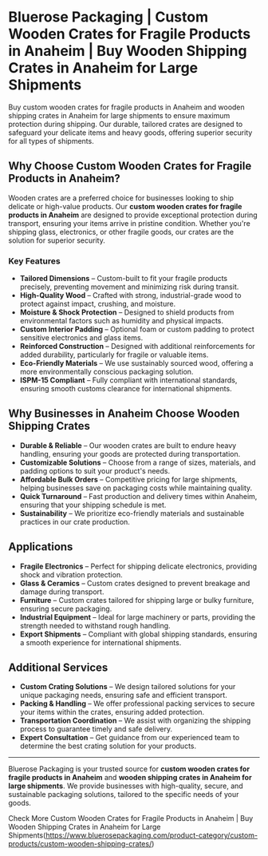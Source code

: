 # Bluerose Packaging | Custom Wooden Crates for Fragile Products in Anaheim | Buy Wooden Shipping Crates in Anaheim for Large Shipments

Buy custom wooden crates for fragile products in Anaheim and wooden shipping crates in Anaheim for large shipments to ensure maximum protection during shipping. Our durable, tailored crates are designed to safeguard your delicate items and heavy goods, offering superior security for all types of shipments.

## Why Choose Custom Wooden Crates for Fragile Products in Anaheim?

Wooden crates are a preferred choice for businesses looking to ship delicate or high-value products. Our **custom wooden crates for fragile products in Anaheim** are designed to provide exceptional protection during transport, ensuring your items arrive in pristine condition. Whether you're shipping glass, electronics, or other fragile goods, our crates are the solution for superior security.

### Key Features

- **Tailored Dimensions** – Custom-built to fit your fragile products precisely, preventing movement and minimizing risk during transit.  
- **High-Quality Wood** – Crafted with strong, industrial-grade wood to protect against impact, crushing, and moisture.  
- **Moisture & Shock Protection** – Designed to shield products from environmental factors such as humidity and physical impacts.  
- **Custom Interior Padding** – Optional foam or custom padding to protect sensitive electronics and glass items.  
- **Reinforced Construction** – Designed with additional reinforcements for added durability, particularly for fragile or valuable items.  
- **Eco-Friendly Materials** – We use sustainably sourced wood, offering a more environmentally conscious packaging solution.  
- **ISPM-15 Compliant** – Fully compliant with international standards, ensuring smooth customs clearance for international shipments.

## Why Businesses in Anaheim Choose Wooden Shipping Crates

- **Durable & Reliable** – Our wooden crates are built to endure heavy handling, ensuring your goods are protected during transportation.  
- **Customizable Solutions** – Choose from a range of sizes, materials, and padding options to suit your product's needs.  
- **Affordable Bulk Orders** – Competitive pricing for large shipments, helping businesses save on packaging costs while maintaining quality.  
- **Quick Turnaround** – Fast production and delivery times within Anaheim, ensuring that your shipping schedule is met.  
- **Sustainability** – We prioritize eco-friendly materials and sustainable practices in our crate production.

## Applications

- **Fragile Electronics** – Perfect for shipping delicate electronics, providing shock and vibration protection.  
- **Glass & Ceramics** – Custom crates designed to prevent breakage and damage during transport.  
- **Furniture** – Custom crates tailored for shipping large or bulky furniture, ensuring secure packaging.  
- **Industrial Equipment** – Ideal for large machinery or parts, providing the strength needed to withstand rough handling.  
- **Export Shipments** – Compliant with global shipping standards, ensuring a smooth experience for international shipments.

## Additional Services

- **Custom Crating Solutions** – We design tailored solutions for your unique packaging needs, ensuring safe and efficient transport.  
- **Packing & Handling** – We offer professional packing services to secure your items within the crates, ensuring added protection.  
- **Transportation Coordination** – We assist with organizing the shipping process to guarantee timely and safe delivery.  
- **Expert Consultation** – Get guidance from our experienced team to determine the best crating solution for your products.

---

Bluerose Packaging is your trusted source for **custom wooden crates for fragile products in Anaheim** and **wooden shipping crates in Anaheim for large shipments**. We provide businesses with high-quality, secure, and sustainable packaging solutions, tailored to the specific needs of your goods.

Check More Custom Wooden Crates for Fragile Products in Anaheim | Buy Wooden Shipping Crates in Anaheim for Large Shipments(https://www.bluerosepackaging.com/product-category/custom-products/custom-wooden-shipping-crates/)

